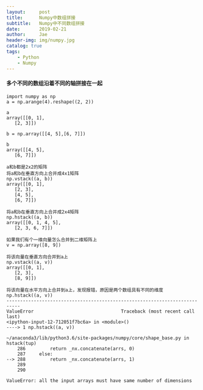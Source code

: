 ```yaml
---
layout:     post
title:      Numpy中数组拼接
subtitle:   Numpy中不同数组拼接
date:       2019-02-21
author:     Jae
header-img: img/numpy.jpg
catalog: true
tags:
    - Python
    - Numpy
---
```


#### 多个不同的数组沿着不同的轴拼接在一起

    import numpy as np
    a = np.arange(4).reshape((2, 2))

    a
    array([[0, 1],
       [2, 3]])

    b = np.array([[4, 5],[6, 7]])

    b
    array([[4, 5],
       [6, 7]])

    a和b都是2x2的矩阵
    将a和b在垂直方向上合并成4x1矩阵
    np.vstack((a, b))
    array([[0, 1],
       [2, 3],
       [4, 5],
       [6, 7]])

    将a和b在垂直方向上合并成2x4矩阵
    np.hstack((a, b))
    array([[0, 1, 4, 5],
       [2, 3, 6, 7]])

    如果我们有个一维向量怎么合并到二维矩阵上
    v = np.array([8, 9])

    将该向量在垂直方向合并到a上
    np.vstack((a, v))
    array([[0, 1],
       [2, 3],
       [8, 9]])

    将该向量在水平方向上合并到a上，发现报错，原因是两个数组具有不同的维度
    np.hstack((a, v))
    ---------------------------------------------------------------------------
    ValueError                                Traceback (most recent call last)
    <ipython-input-12-712051f7bc6a> in <module>()
    ----> 1 np.hstack((a, v))

    ~/anaconda3/lib/python3.6/site-packages/numpy/core/shape_base.py in hstack(tup)
        286         return _nx.concatenate(arrs, 0)
        287     else:
    --> 288         return _nx.concatenate(arrs, 1)
        289
        290

    ValueError: all the input arrays must have same number of dimensions
